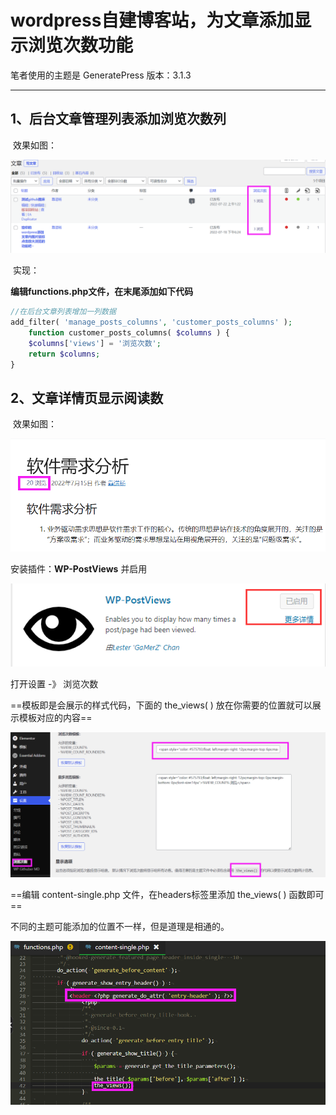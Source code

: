 # wordpress自建博客站，为文章添加显示浏览次数功能

笔者使用的主题是 GeneratePress 版本：3.1.3

----

## 1、后台文章管理列表添加浏览次数列

​	效果如图：

![image-20220727125437290](https://raw.githubusercontent.com/SAH01/wordpress-img/master/imgs/image-20220727125437290.png)

​	实现：

**编辑functions.php文件，在末尾添加如下代码**

```php
//在后台文章列表增加一列数据
add_filter( 'manage_posts_columns', 'customer_posts_columns' );
    function customer_posts_columns( $columns ) {
    $columns['views'] = '浏览次数';
    return $columns;
}
```

## 2、文章详情页显示阅读数

​	效果如图：

![image-20220727125713293](https://raw.githubusercontent.com/SAH01/wordpress-img/master/imgs/image-20220727125713293.png)

安装插件：**WP-PostViews**	并启用



![image-20220727125911906](https://raw.githubusercontent.com/SAH01/wordpress-img/master/imgs/image-20220727125911906.png)

打开设置 -》 浏览次数

==模板即是会展示的样式代码，下面的 the_views( ) 放在你需要的位置就可以展示模板对应的内容==

![image-20220727130013134](https://raw.githubusercontent.com/SAH01/wordpress-img/master/imgs/image-20220727130013134.png)



==编辑 content-single.php 文件，在headers标签里添加 the_views( ) 函数即可==

不同的主题可能添加的位置不一样，但是道理是相通的。

![image-20220727130141094](https://raw.githubusercontent.com/SAH01/wordpress-img/master/imgs/image-20220727130141094.png)



